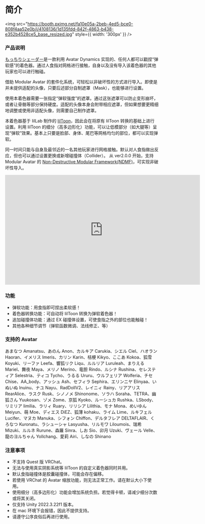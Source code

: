 
# 简介

<img
src="https://booth.pximg.net/fa10e05a-2beb-4ed5-bce0-808f4aa52e0b/i/4108136/1d135fdd-842f-4863-b438-e352b4528ce5_base_resized.jpg"
style={{ width: '300px' }}
/>

### 产品说明

[もっちりシェーダー](https://wataame89.booth.pm/items/4108136)是一款利用 Avatar Dynamics 实现的、任何人都可以戳捏“弹软感”的着色器。通过人食指对网格进行接触，自身以及没有导入该着色器的其他玩家也可以进行触碰。

借助 Modular Avatar 的套件化系统，可轻松以非破坏性的方式进行导入。即使是并未提供适配的头像，只要后述部分自制遮罩（Mask），也能够进行设置。

使用本着色器需要一张指定“弹软强度”的遮罩。通过这张遮罩可以防止变形崩坏，或者让骨骼等部分保持硬度。适配的头像本身会附带相应遮罩，但如果想要更精细地调整或使用非适配头像，则需要自己制作遮罩。

本着色器基于 lilLab 制作的 [lilToon](https://booth.pm/ja/items/3087170)，因此会在将原有 lilToon 转换的基础上进行设置。利用 lilToon 的细分（高多边形化）功能，可以让低模部分（如大腿等）呈现“弹软”效果。基本上只要是脸部、身体、尾巴等网格均匀的部位，都可以实现弹软。

同一时间只能与自身及最邻近的一名其他玩家进行网格接触。默认对人食指做出反应，但也可以通过设置更换或新增碰撞体（Collider）。
从 ver2.0.0 开始，支持 Modular Avatar 的 [Non-Destructive Modular Framework(NDMF)](https://github.com/bdunderscore/ndmf)，可实现非破坏性导入。

<iframe width="640" height="360" src="https://player.vimeo.com/video/1052573235?h=04bac04696&amp;badge=0&amp;autopause=0&amp;player_id=0&amp;app_id=58479" title="YouTube video player" frameBorder="0" allow="accelerometer; autoplay; clipboard-write; encrypted-media; gyroscope; picture-in-picture; web-share" allowFullScreen></iframe>

### 功能

- 弹软功能：用食指即可捏出柔软感！
- 着色器转换功能：可自动将 lilToon 转换为弹软着色器！
- 追加碰撞体功能：通过 EX 碰撞体设置，可使食指之外的部位也能触碰！
- 其他各种细节调节（弹软函数微调、法线修正、等）

### 支持的 Avatar

あまなつ Amanatsu、あのん Anon、カルキア Carukia、シエル Ciel、ハオラン Haoran、イメリス Imeris、カリン Karin、桔梗 Kikyo、ここあ Kokoa、狐雪 Koyuki、リーファ Leefa、響狐リク Liqu、ルルリア Luruleah、まりえる Mariel、舞夜 Maya、メリノ Merino、竜胆 Rindo、ルシナ Rushina、セレスティア Selestria、ティコ Tycho、うるる Ururu、ウルフェリア Wolferia、チセ Chise、AA_body、アッシュ Ash、セフィラ Sephira、エリンニヤ Elinyaa、いぬいぬ Inuinu、ナユ Nayu、RadDollV2、レイニィ Rainy、リアアリス RearAlice、ラスク Rusk、シノノメ Shinonome、ソラハ Soraha、TETRA、幽狐さん Yuukosan、ゾメ Zome、京狐 Kyoko、ルーシュカ Rushka、LSbody、リミリア limilia、ラリィ Ruary、リリシア Lilithia、モナ Mona、めいゆん Meiyun、萌 Moe、ディエス DiEZ、狐薄 kohaku、ライム Lime、ルキフェル Lucifer、マヌカ Manuka、シフォン Chiffon、デルタフレア DELTAFLAIR、くろなつ Kuronatu、ラシューシャ Lasyusha、リルモワ Liloumois、瑞希 Mizuki、ルルネ Rurune、森羅 Sinra、しお Sio、卯月 Uzuki、ヴェール Velle、龍のヨルちゃん Yollchang、愛莉 Airi、しなの Shinano

### 注意事项

- 不支持 Quest 版 VRChat。
- 无法与使用真实阴影系统等 lilToon 的自定义着色器同时并用。
- 默认食指碰撞体是胶囊碰撞体，可能会存在偏移。
- 若使用 VRChat 的 Avatar 缩放功能，则无法正常工作。请在默认大小下使用。
- 使用细分（高多边形化）功能会增加系统负担。若觉得卡顿，请减少细分次数或将其关闭。
- 仅支持 Unity 2022.3.22f1 版本。
- 在 mac 环境下会报错，因此不提供支持。
- 请遵守公序良俗后再进行使用。

